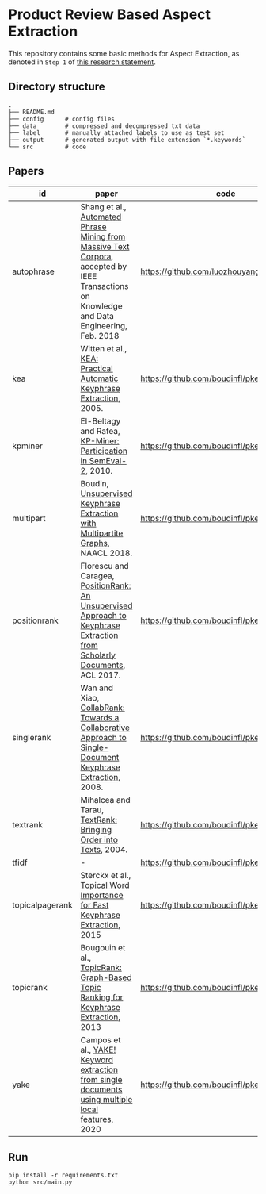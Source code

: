 # Product Review Based Aspect Extraction

This repository contains some basic methods for Aspect Extraction, as denoted in `Step 1` of [this research statement](https://docs.google.com/document/d/1-VFgAocdmJcEejerQfkIt7-rvZtvd4RbJiCQA9kwT7k/edit#heading=h.73dv0fqsq2nq).

## Directory structure

```
.
├── README.md
├── config      # config files
├── data        # compressed and decompressed txt data
├── label       # manually attached labels to use as test set
├── output      # generated output with file extension `*.keywords`
└── src         # code
```

## Papers

id | paper | code
--- | --- | ---
autophrase | Shang et al., [Automated Phrase Mining from Massive Text Corpora](https://arxiv.org/abs/1702.04457), accepted by IEEE Transactions on Knowledge and Data Engineering, Feb. 2018 | https://github.com/luozhouyang/AutoPhraseX
kea | Witten et al., [KEA: Practical Automatic Keyphrase Extraction](https://www.cs.waikato.ac.nz/ml/publications/2005/chap_Witten-et-al_Windows.pdf), 2005. | https://github.com/boudinfl/pke
kpminer | El-Beltagy and Rafea, [KP-Miner: Participation in SemEval-2](https://aclanthology.org/S10-1041.pdf), 2010. | https://github.com/boudinfl/pke
multipart | Boudin, [Unsupervised Keyphrase Extraction with Multipartite Graphs](https://arxiv.org/abs/1803.08721), NAACL 2018. | https://github.com/boudinfl/pke
positionrank | Florescu and Caragea, [PositionRank: An Unsupervised Approach to Keyphrase Extraction from Scholarly Documents](https://aclanthology.org/P17-1102.pdf), ACL 2017. | https://github.com/boudinfl/pke
singlerank | Wan and Xiao, [CollabRank: Towards a Collaborative Approach to Single-Document Keyphrase Extraction](https://aclanthology.org/C08-1122.pdf), 2008. | https://github.com/boudinfl/pke
textrank | Mihalcea and Tarau, [TextRank: Bringing Order into Texts](https://aclanthology.org/W04-3252.pdf), 2004. | https://github.com/boudinfl/pke
tfidf | - | https://github.com/boudinfl/pke
topicalpagerank | Sterckx et al., [Topical Word Importance for Fast Keyphrase Extraction](http://users.intec.ugent.be/cdvelder/papers/2015/sterckx2015wwwb.pdf), 2015 | https://github.com/boudinfl/pke
topicrank | Bougouin et al., [TopicRank: Graph-Based Topic Ranking for Keyphrase Extraction](https://aclanthology.org/I13-1062.pdf), 2013 | https://github.com/boudinfl/pke
yake | Campos et al., [YAKE! Keyword extraction from single documents using multiple local features](https://www.sciencedirect.com/science/article/abs/pii/S0020025519308588?via%3Dihub), 2020 | https://github.com/boudinfl/pke

## Run

```
pip install -r requirements.txt
python src/main.py
```
